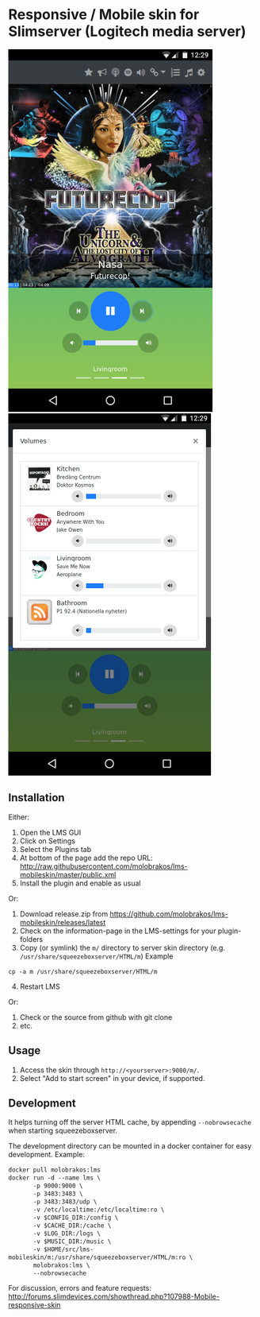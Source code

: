 # Responsive / Mobile skin for Slimserver (Logitech media server)

![ScreenShot](screenshot_01.png)
![ScreenShot](screenshot_02.png)

## Installation

Either:

1. Open the LMS GUI
2. Click on Settings
3. Select the Plugins tab
4. At bottom of the page add the repo URL: http://raw.githubusercontent.com/molobrakos/lms-mobileskin/master/public.xml
5. Install the plugin and enable as usual

Or:

1. Download release.zip from https://github.com/molobrakos/lms-mobileskin/releases/latest
2. Check on the information-page in the LMS-settings for your plugin-folders
3. Copy (or symlink) the ```m/``` directory to server skin directory (e.g. ```/usr/share/squeezeboxserver/HTML/m```)
Example
```
cp -a m /usr/share/squeezeboxserver/HTML/m
```
4. Restart LMS

Or:

1. Check or the source from github with git clone
2. etc.

## Usage

1. Access the skin through ```http://<yourserver>:9000/m/```.
2. Select "Add to start screen" in your device, if supported.

## Development

It helps turning off the server HTML cache, by appending ```--nobrowsecache``` when starting squeezeboxserver.

The development directory can be mounted in a docker container for easy development.
Example:

```
docker pull molobrakos:lms
docker run -d --name lms \
       -p 9000:9000 \
       -p 3483:3483 \
       -p 3483:3483/udp \
       -v /etc/localtime:/etc/localtime:ro \
       -v $CONFIG_DIR:/config \
       -v $CACHE_DIR:/cache \
       -v $LOG_DIR:/logs \
       -v $MUSIC_DIR:/music \
       -v $HOME/src/lms-mobileskin/m:/usr/share/squeezeboxserver/HTML/m:ro \
       molobrakos:lms \
       --nobrowsecache
```

For discussion, errors and feature requests: http://forums.slimdevices.com/showthread.php?107988-Mobile-responsive-skin
